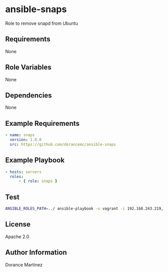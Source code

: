 ansible-snaps
=============

Role to remove snapd from Ubuntu

Requirements
------------

None

Role Variables
--------------

None

Dependencies
------------

None

Example Requirements
--------------------

```yaml
- name: snaps
  version: 1.0.0
  src: https://github.com/dorancemc/ansible-snaps
```

Example Playbook
----------------

```yaml
- hosts: servers
  roles:
      - { role: snaps }
```

Test
----

```bash
ANSIBLE_ROLES_PATH=../ ansible-playbook -u vagrant -i 192.168.243.219, tests/test.yml --syntax-check
```

License
-------

Apache 2.0

Author Information
------------------

Dorance Martinez

